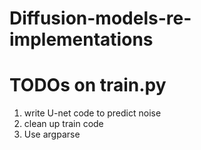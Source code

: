 # Diffusion-models-re-implementations


# TODOs on train.py
      
 1. write U-net code to predict noise
2. clean up train code
 3. Use argparse
